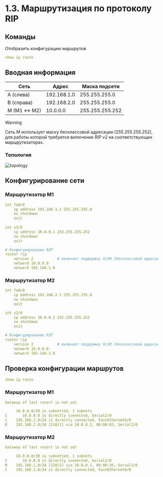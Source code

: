 # 1.3. Маршрутизация по протоколу RIP

## Команды
Отобразить конфигурацию маршрутов
```yaml
show ip route
```

## Вводная информация
| Сеть        | Адрес       | Маска подсети   |
|------------ |-------------|-----------------|
| A (слева)   | 192.168.1.0 | 255.255.255.0   |
| B (справа)  | 192.168.2.0 | 255.255.255.0   |
| M (M1 ↔ M2) | 10.0.0.0    | 255.255.255.252 |

> [!WARNING]
> Сеть M использует маску бесклассовой адресации (255.255.255.252), для работы которой требуется включение RIP v2 на соответствующих маршрутизаторах.

### Топология
![topology](https://i.imgur.com/rasnj1N.png)

## Конфигурирование сети
### Маршрутизатор M1
```yaml
int fa0/0
    ip address 192.168.1.1 255.255.255.0
    no shutdown
    exit
    
int s2/0
    ip address 10.0.0.1 255.255.255.252
    no shutdown
    exit

# Конфигурирование RIP
router rip
    version 2           # включает поддержку VLSM (бесклассовой адресации)
    network 10.0.0.0
    network 192.168.1.0
```

### Маршрутизатор M2
```yaml
int fa0/0
    ip address 192.168.2.1 255.255.255.0
    no shutdown
    exit

int s2/0
    ip address 10.0.0.2 255.255.255.252
    no shutdown
    exit

# Конфигурирование RIP
router rip
    version 2           # включает поддержку VLSM (бесклассовой адресации)
    network 10.0.0.0
    network 192.168.2.0
```

## Проверка конфигурации маршрутов
```yaml
show ip route
```

### Маршрутизатор M1
```yaml
Gateway of last resort is not set

     10.0.0.0/30 is subnetted, 1 subnets
C       10.0.0.0 is directly connected, Serial2/0
C    192.168.1.0/24 is directly connected, FastEthernet0/0
R    192.168.2.0/24 [120/1] via 10.0.0.2, 00:00:03, Serial2/0
```

### Маршрутизатор M2
```yaml
Gateway of last resort is not set

     10.0.0.0/30 is subnetted, 1 subnets
C       10.0.0.0 is directly connected, Serial2/0
R    192.168.1.0/24 [120/1] via 10.0.0.1, 00:00:26, Serial2/0
C    192.168.2.0/24 is directly connected, FastEthernet0/0
```